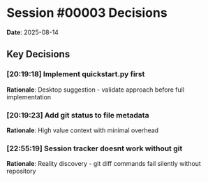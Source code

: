 # Session #00003 Decisions
**Date**: 2025-08-14

## Key Decisions


### [20:19:18] Implement quickstart.py first
**Rationale**: Desktop suggestion - validate approach before full implementation

### [20:19:23] Add git status to file metadata
**Rationale**: High value context with minimal overhead

### [22:55:19] Session tracker doesnt work without git
**Rationale**: Reality discovery - git diff commands fail silently without repository

